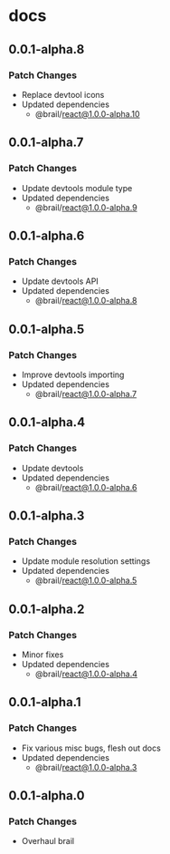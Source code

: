 # docs

## 0.0.1-alpha.8

### Patch Changes

- Replace devtool icons
- Updated dependencies
  - @brail/react@1.0.0-alpha.10

## 0.0.1-alpha.7

### Patch Changes

- Update devtools module type
- Updated dependencies
  - @brail/react@1.0.0-alpha.9

## 0.0.1-alpha.6

### Patch Changes

- Update devtools API
- Updated dependencies
  - @brail/react@1.0.0-alpha.8

## 0.0.1-alpha.5

### Patch Changes

- Improve devtools importing
- Updated dependencies
  - @brail/react@1.0.0-alpha.7

## 0.0.1-alpha.4

### Patch Changes

- Update devtools
- Updated dependencies
  - @brail/react@1.0.0-alpha.6

## 0.0.1-alpha.3

### Patch Changes

- Update module resolution settings
- Updated dependencies
  - @brail/react@1.0.0-alpha.5

## 0.0.1-alpha.2

### Patch Changes

- Minor fixes
- Updated dependencies
  - @brail/react@1.0.0-alpha.4

## 0.0.1-alpha.1

### Patch Changes

- Fix various misc bugs, flesh out docs
- Updated dependencies
  - @brail/react@1.0.0-alpha.3

## 0.0.1-alpha.0

### Patch Changes

- Overhaul brail
